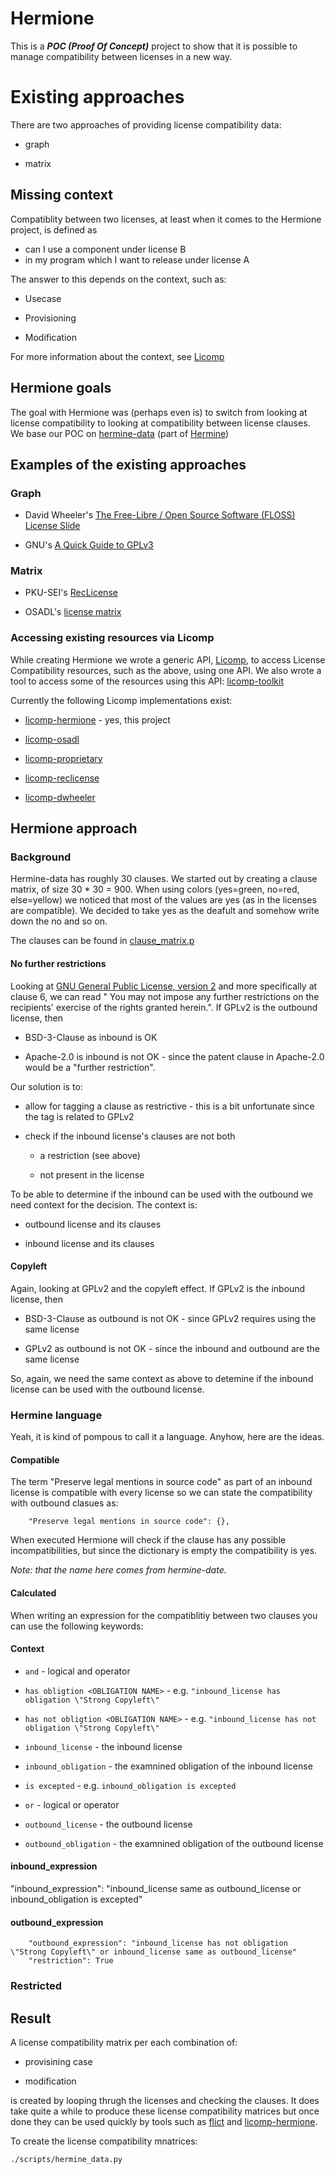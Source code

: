 # Hermione

This is a ***POC (Proof Of Concept)*** project to show that it is possible
to manage compatibility between licenses in a new way.

# Existing approaches

There are two approaches of providing license compatibility data:

* graph

* matrix

## Missing context

Compatiblity between two licenses, at least when it comes to the Hermione project, is defined as

* can I use a component under license B
* in my program which I want to release under license A

The answer to this depends on the context, such as:

* Usecase

* Provisioning

* Modification

For more information about the context, see [Licomp](https://github.com/hesa/licomp)

## Hermione goals

The goal with Hermione was (perhaps even is) to switch from looking at
license compatibility to looking at compatibility between license
clauses. We base our POC on
[hermine-data](https://gitlab.com/hermine-project/hermine-data) (part
of [Hermine](https://hermine-foss.org/))

## Examples of the existing approaches

### Graph

* David Wheeler's [The Free-Libre / Open Source Software (FLOSS) License Slide](https://dwheeler.com/essays/floss-license-slide.html)

* GNU's [A Quick Guide to GPLv3](https://www.gnu.org/licenses/quick-guide-gplv3.html)

### Matrix

* PKU-SEI's [RecLicense](https://github.com/osslab-pku/RecLicense)

* OSADL's [license matrix](https://www.osadl.org/fileadmin/checklists/matrix.json)

### Accessing existing resources via Licomp

While creating Hermione we wrote a generic API,
[Licomp](https://github.com/hesa/licomp), to access License
Compatibility resources, such as the above, using one API. We also
wrote a tool to access some of the resources using this API:
[licomp-toolkit](https://github.com/hesa/licomp-toolkit)

Currently the following Licomp implementations exist:

* [licomp-hermione](https://github.com/hesa/licomp-hermione) - yes, this project

* [licomp-osadl](https://github.com/hesa/licomp-osadl)

* [licomp-proprietary](https://github.com/hesa/licomp-proprietary)

* [licomp-reclicense](https://github.com/hesa/licomp-reclicense)

* [licomp-dwheeler](https://github.com/hesa/licomp-dwheeler)

## Hermione approach

### Background

Hermine-data has roughly 30 clauses. We started out by creating a
clause matrix, of size 30 * 30 = 900. When using colors (yes=green,
no=red, else=yellow) we noticed that most of the values are yes (as in
the licenses are compatible). We decided to take yes as the deafult
and somehow write down the no and so on.

The clauses can be found in [clause_matrix.p](https://github.com/hesa/hermione/blob/main/scripts/clause_matrix.py)

#### No further restrictions

Looking at [GNU General Public License, version 2](https://www.gnu.org/licenses/old-licenses/gpl-2.0.en.html) and more specifically at clause 6, we can read " You may not impose any further restrictions on the recipients' exercise of the rights granted herein.". If GPLv2 is the outbound license, then

* BSD-3-Clause as inbound is OK

* Apache-2.0 is inbound is not OK - since the patent clause in Apache-2.0 would be a "further restriction".

Our solution is to:

* allow for tagging a clause as restrictive - this is a bit unfortunate since the tag is related to GPLv2

* check if the inbound license's clauses are not both

    * a restriction (see above)

    * not present in the license

To be able to determine if the inbound can be used with the outbound we need context for the decision. The context is:

* outbound license and its clauses

* inbound license and its clauses

#### Copyleft

Again, looking at GPLv2 and the copyleft effect. If GPLv2 is the inbound license, then 

* BSD-3-Clause as outbound is not OK - since GPLv2 requires using the same license

* GPLv2 as outbound is not OK - since the inbound and outbound are the same license

So, again, we need the same context as above to detemine if the inbound license can be used with the outbound license.

### Hermine language

Yeah, it is kind of pompous to call it a language. Anyhow, here are the ideas.

#### Compatible

The term "Preserve legal mentions in source code" as part of an inbound license is compatible with every license so we can state the compatibility with outbound clasues as:

```
    "Preserve legal mentions in source code": {},
```

When executed Hermione will check if the clause has any possible incompatibilities, but since the dictionary is empty the compatibility is yes.

*Note: that the name here comes from hermine-date.*

#### Calculated

When writing an expression for the compatiblitiy between two clauses you can use the following keywords:

#### Context

* `and` - logical and operator

* `has obligtion <OBLIGATION NAME>` - e.g. `"inbound_license has obligation \"Strong Copyleft\" `

* `has not obligtion <OBLIGATION NAME>` - e.g. `"inbound_license has not obligation \"Strong Copyleft\" `

* `inbound_license` - the inbound license

* `inbound_obligation` - the examnined obligation of the inbound license

* `is excepted` - e.g. `inbound_obligation is excepted`

* `or`  - logical or operator

* `outbound_license` - the outbound license

* `outbound_obligation` - the examnined obligation of the outbound license

#### inbound_expression

"inbound_expression": "inbound_license same as outbound_license or inbound_obligation is excepted"

#### outbound_expression

        "outbound_expression": "inbound_license has not obligation \"Strong Copyleft\" or inbound_license same as outbound_license"
        "restriction": True

### Restricted

## Result

A license compatibility matrix per each combination of:

* provisining case

* modification

is created by looping thrugh the licenses and checking the clauses. It does take quite a while to produce these license compatibility matrices but once done they can be used quickly by tools such as [flict](https://github.com/vinland-technology/flict) and [licomp-hermione](https://github.com/hesa/licomp-hermione).


To create the license compatibility mnatrices:

```
./scripts/hermine_data.py
```
